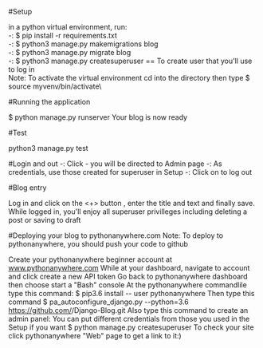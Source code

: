 #Setup

in a python virtual environment, run:\
-: $ pip install -r requirements.txt\
-: $ python3 manage.py makemigrations blog\
-: $ python3 manage.py migrate blog\
-: $ python3 manage.py createsuperuser == To create user that you'll use to log in\
Note: To activate the virtual environment cd into the directory then type $ source myvenv/bin/activate\


#Running the application

$ python manage.py runserver
Your blog is now ready


#Test

python3 manage.py test


#Login and out
-: Click <Log in> - you will be directed to Admin page
-: As <Log in> credentials, use those created for superuser in Setup
-: Click on <Log out> to log out


#Blog entry

Log in and click on the <+> button , enter the title and text and finally save. While logged in, you'll enjoy all superuser privilleges including deleting a post or saving to draft



#Deploying your blog to pythonanywhere.com
Note: To deploy to pythonanywhere, you should push your code to github

Create your pythonanywhere beginner account at www.pythonanywhere.com
While at your dashboard, navigate to account and click create a new API token
Go back to pythonanywhere dashboard then choose start a "Bash" console
At the pythonanywhere commandlile type this command: $ pip3.6 install -- user pythonanywhere
Then type this command $ pa_autoconfigure_django.py --python=3.6 https://github.com/<your-github-username>/Django-Blog.git
Also type this command to create an admin panel: You can put different credentials from those you used in the Setup if you want $ python manage.py createsuperuser
To check your site click pythonanywhere "Web" page to get a link to it:)


